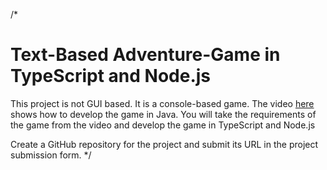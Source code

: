 /*
# Text-Based Adventure-Game in TypeScript and Node.js

This project is not GUI based. It is a console-based game. The video [here](https://www.youtube.com/watch?v=EpB9u4ItOYU&t=1s) shows how to develop the game in Java. You will take the requirements of the game from the video and develop the game in TypeScript and Node.js

Create a GitHub repository for the project and submit its URL in the project submission form. 
*/
